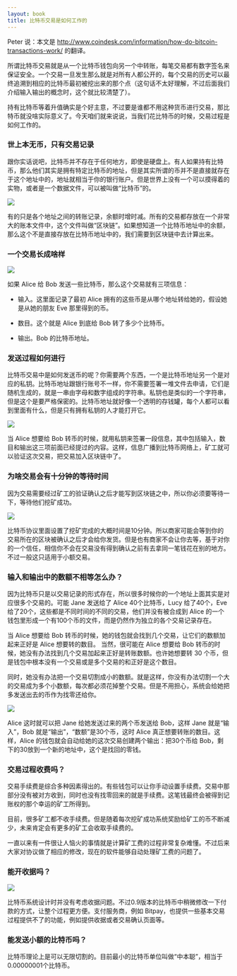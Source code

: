 ```yaml
---
layout: book
title: 比特币交易是如何工作的
---
```


Peter 说：本文是 <http://www.coindesk.com/information/how-do-bitcoin-transactions-work/> 的翻译。


所谓比特币交易就是从一个比特币钱包向另一个中转账，每笔交易都有数字签名来保证安全。一个交易一旦发生那么就是对所有人都公开的，每个交易的历史可以最终追溯到相应的比特币最初被挖出来的那个点（这句话不太好理解，不过后面我们介绍输入输出的概念时，这个就比较清楚了）。

持有比特币等着升值确实是个好主意，不过要是谁都不用这种货币进行交易，那比特币就没啥实际意义了。今天咱们就来说说，当我们花比特币的时候，交易过程是如何工作的。


### 世上本无币，只有交易记录

跟你实话说吧，比特币并不存在于任何地方，即使是硬盘上。有人如果持有比特币，那么他们其实是拥有特定比特币的地址，但是其实所谓的币并不是直接就存在于这个地址中的，地址就相当于你的银行账户。但是世界上没有一个可以摸得着的实物，或者是一个数据文件，可以被叫做“比特币”的。

![](http://media.haoduoshipin.com/pic/bitcoin_basics/bitcoin_key.jpg)

有的只是各个地址之间的转账记录，余额时增时减。所有的交易都存放在一个非常大的账本文件中，这个文件叫做“区块链”。如果想知道一个比特币地址中的余额，那么这个不是直接存放在比特币地址中的，我们需要到区块链中去计算出来。


### 一个交易长成啥样

![](http://media.haoduoshipin.com/pic/bitcoin_basics/input_output.png)

如果 Alice 给 Bob 发送一些比特币，那么这个交易就有三项信息：

- 输入。这里面记录了最初 Alice 拥有的这些币是从哪个地址转给她的，假设她是从她的朋友 Eve 那里得到的币。

- 数目。这个就是 Alice 到底给 Bob 转了多少个比特币。

- 输出。Bob 的比特币地址。


### 发送过程如何进行

比特币交易中是如何发送币的呢？你需要两个东西，一个是比特币地址另一个是对应的私钥。比特币地址跟银行账号不一样，你不需要签署一堆文件去申请，它们是随机生成的，就是一串由字母和数字组成的字符串。私钥也是类似的一个字符串，但是这个是要严格保密的。比特币地址就好像一个透明的存钱罐，每个人都可以看到里面有什么，但是只有拥有私钥的人才能打开它。

![](http://media.haoduoshipin.com/pic/bitcoin_basics/deposit_box.jpg)

当 Alice 想要给 Bob 转币的时候，就用私钥来签署一段信息，其中包括输入，数目和输出这三项前面已经提过的内容。这样，信息广播到比特币网络上，矿工就可以验证这次交易，把交易加入区块链中了。


### 为啥交易会有十分钟的等待时间

因为交易需要经过矿工的验证确认之后才能写到区块链之中，所以你必须要等待一下，等待他们挖矿成功。


![](http://media.haoduoshipin.com/pic/bitcoin_basics/four_square.png)

比特币协议里面设置了挖矿完成的大概时间是10分钟。所以商家可能会等到你的交易所在的区块被确认之后才会给你发货。但是也有商家不会让你去等，基于对你的一个信任，相信你不会在交易没有得到确认之前有去拿同一笔钱花在别的地方。不过一般这只适用于小额交易。

### 输入和输出中的数额不相等怎么办？

因为比特币只是以交易记录的形式存在，所以很多时候你的一个地址上面其实是对应很多个交易的。可能 Jane 发送给了 Alice 40个比特币，Lucy 给了40个，Eve 给了20个，这些都是不同时间的不同的交易，他们并没有被合成到 Alice 的一个钱包里形成一个有100个币的文件，而是仍然作为独立的各个交易记录存在。

当 Alice 想要给 Bob 转币的时候，她的钱包就会找到几个交易，让它们的数额加起来正好是 Alice 想要转的数目。 当然，很可能在 Alice 想要给 Bob 转币的时候，她没有办法找到几个交易加起来正好是转账数额。也许她想要转 30 个币，但是钱包中根本没有一个交易或是多个交易的和正好是这个数目。

同时，她没有办法把一个交易切割成小的数额。就是这样，你没有办法切割一个大的交易成为多个小数额，每次都必须花掉整个交易。但是不用担心，系统会给她把多发送出去的币作为找零还给你。

![](http://media.haoduoshipin.com/pic/bitcoin_basics/litte_change.png)

Alice 这时就可以把 Jane 给她发送过来的两个币发送给 Bob，这样 Jane 就是“输入”，Bob 就是“输出”，“数额”是30个币，这时 Alice 真正想要转账的数目。这样，Alice 的钱包就会自动给她的这次交易创建两个输出：把30个币给 Bob，剩下的30放到一个新的地址中，这个是找回的零钱。

### 交易过程收费吗？

交易手续费是综合多种因素得出的。有些钱包可以让你手动设置手续费。交易中那部分没有被对方收到，同时也没有找零回来的就是手续费。这笔钱最终会被得到记账权的那个幸运的矿工所得到。

目前，很多矿工都不收手续费。但是随着每次挖矿成功系统奖励给矿工的币不断减少，未来肯定会有更多的矿工会收取手续费的。

一直以来有一件很让人恼火的事情就是计算矿工费的过程非常复杂难懂。不过后来大家对协议做了相应的修改，现在的软件能够自动处理矿工费的问题了。

### 能开收据吗？

![](http://media.haoduoshipin.com/pic/bitcoin_basics/receipt.jpg)

比特币系统设计时并没有考虑收据问题。不过0.9版本的比特币中稍微修改一下付款的方式，让整个过程更方便。支付服务商，例如 Bitpay，也提供一些基本交易过程提供不了的功能，例如提供收据或者交易确认页面等。

### 能发送小额的比特币吗？

比特币理论上是可以无限切割的。目前最小的比特币单位叫做“中本聪”，相当于0.00000001个比特币。
